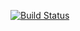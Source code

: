 [![Build Status](https://travis-ci.com/CHAAAAA/seed-docs.svg?branch=master)](https://travis-ci.com/CHAAAAA/seed-docs)